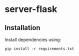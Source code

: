 # server-flask

## Installation

Install dependencies using:

```
pip install -r requirements.txt
```
